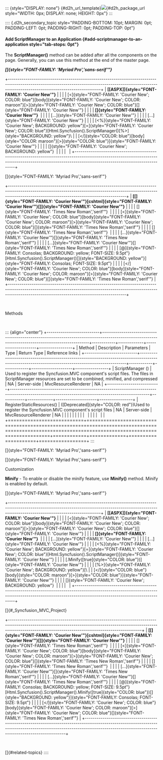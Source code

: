 ::: {style="DISPLAY: none"}
[](ms-xhelp:///?Id=d2h_url_template){#d2h_url_template}![](!package_url!){#d2h_package_url style="WIDTH: 0px; DISPLAY: none; HEIGHT: 0px"}
:::

:::: {.d2h_secondary_topic style="PADDING-BOTTOM: 10pt; MARGIN: 0pt; PADDING-LEFT: 0pt; PADDING-RIGHT: 0pt; PADDING-TOP: 0pt"}
#### Add ScriptManager to an Application {#add-scriptmanager-to-an-application style="tab-stops: 0pt"}

The **ScriptManager()** method can be added after all the components on the page. Generally, you can use this method at the end of the master page.

***[]{style="FONT-FAMILY: 'Myriad Pro','sans-serif'"}*** 

+-----------------------------------------------------------------------------------------------------------------------------------------------------------------------------------------------------------+
| **[\[ASPX\]]{style="FONT-FAMILY: 'Courier New'"}**                                                                                                                                                        |
|                                                                                                                                                                                                           |
| [\<]{style="FONT-FAMILY: 'Courier New'; COLOR: blue"}[body]{style="FONT-FAMILY: 'Courier New'; COLOR: maroon"}[\>]{style="FONT-FAMILY: 'Courier New'; COLOR: blue"}[]{style="FONT-FAMILY: 'Courier New'"} |
|                                                                                                                                                                                                           |
| **[]{style="FONT-FAMILY: 'Courier New'"}**                                                                                                                                                                |
|                                                                                                                                                                                                           |
| [...]{style="FONT-FAMILY: 'Courier New'"}                                                                                                                                                                 |
|                                                                                                                                                                                                           |
| [...]{style="FONT-FAMILY: 'Courier New'"}                                                                                                                                                                 |
|                                                                                                                                                                                                           |
| [\<%]{style="FONT-FAMILY: 'Courier New'; BACKGROUND: yellow"}[=]{style="FONT-FAMILY: 'Courier New'; COLOR: blue"}[Html.Syncfusion().ScriptManager()[%\>]{style="BACKGROUND: yellow"}\                     |
| [\</]{style="COLOR: blue"}[body]{style="COLOR: maroon"}[\>]{style="COLOR: blue"}]{style="FONT-FAMILY: 'Courier New'"}                                                                                     |
|                                                                                                                                                                                                           |
| []{style="FONT-FAMILY: 'Courier New'; BACKGROUND: yellow"}                                                                                                                                                |
|                                                                                                                                                                                                           |
|                                                                                                                                                                                                           |
+-----------------------------------------------------------------------------------------------------------------------------------------------------------------------------------------------------------+

[]{style="FONT-FAMILY: 'Myriad Pro','sans-serif'"} 

+------------------------------------------------------------------------------------------------------------------------------------------------------------------------------------------------------------------------+
| **[\[]{style="FONT-FAMILY: 'Courier New'"}[cshtml]{style="FONT-FAMILY: 'Courier New'"}[\]]{style="FONT-FAMILY: 'Courier New'"}**                                                                                       |
|                                                                                                                                                                                                                        |
| []{style="FONT-FAMILY: 'Times New Roman','serif'"}                                                                                                                                                                     |
|                                                                                                                                                                                                                        |
| [\<]{style="FONT-FAMILY: 'Courier New'; COLOR: blue"}[body]{style="FONT-FAMILY: 'Courier New'; COLOR: maroon"}[\>]{style="FONT-FAMILY: 'Courier New'; COLOR: blue"}[]{style="FONT-FAMILY: 'Times New Roman','serif'"}  |
|                                                                                                                                                                                                                        |
| []{style="FONT-FAMILY: 'Times New Roman','serif'"}                                                                                                                                                                     |
|                                                                                                                                                                                                                        |
| [...]{style="FONT-FAMILY: 'Courier New'"}[]{style="FONT-FAMILY: 'Times New Roman','serif'"}                                                                                                                            |
|                                                                                                                                                                                                                        |
| [...]{style="FONT-FAMILY: 'Courier New'"}[]{style="FONT-FAMILY: 'Times New Roman','serif'"}                                                                                                                            |
|                                                                                                                                                                                                                        |
| [@]{style="FONT-FAMILY: Consolas; BACKGROUND: yellow; FONT-SIZE: 9.5pt"}[Html.Syncfusion().ScriptManager()[]{style="BACKGROUND: yellow"}]{style="FONT-FAMILY: Consolas; FONT-SIZE: 9.5pt"}                             |
|                                                                                                                                                                                                                        |
| [\</]{style="FONT-FAMILY: 'Courier New'; COLOR: blue"}[body]{style="FONT-FAMILY: 'Courier New'; COLOR: maroon"}[\>]{style="FONT-FAMILY: 'Courier New'; COLOR: blue"}[]{style="FONT-FAMILY: 'Times New Roman','serif'"} |
+------------------------------------------------------------------------------------------------------------------------------------------------------------------------------------------------------------------------+

 

Methods

 

::: {align="center"}
+---------------------------+-----------------------------------------------------------------------------------------------------------------------------------------------------+------------+-------------+---------------------+-----------------+
| Method                    | Description                                                                                                                                         | Parameters | Type        | Return Type         | Reference links |
+---------------------------+-----------------------------------------------------------------------------------------------------------------------------------------------------+------------+-------------+---------------------+-----------------+
| ScriptManager ()          | Used to register the Syncfusion.MVC component's script files. The files in ScriptManager resources are set to be combined, minified, and compressed | NA         | Server-side | MvcResourceRenderer | NA              |
+---------------------------+-----------------------------------------------------------------------------------------------------------------------------------------------------+------------+-------------+---------------------+-----------------+
| RegisterStaticResources() | ([Deprecated]{style="COLOR: red"})Used to register the Syncfusion.MVC component's script files                                                      | NA         | Server-side | MvcResourceRenderer | NA              |
|                           |                                                                                                                                                     |            |             |                     |                 |
|                           |                                                                                                                                                     |            |             |                     |                 |
+===========================+=====================================================================================================================================================+============+=============+=====================+=================+
:::

[]{style="FONT-FAMILY: 'Myriad Pro','sans-serif'"} 

[]{style="FONT-FAMILY: 'Myriad Pro','sans-serif'"} 

Customization

**Minify** - To enable or disable the minify feature, use **Minify()** method. Minify is enabled by default.

[]{style="FONT-FAMILY: 'Myriad Pro','sans-serif'"} 

+-----------------------------------------------------------------------------------------------------------------------------------------------------------------------------------------------------------+
| **[\[ASPX\]]{style="FONT-FAMILY: 'Courier New'"}**                                                                                                                                                        |
|                                                                                                                                                                                                           |
| [\<]{style="FONT-FAMILY: 'Courier New'; COLOR: blue"}[body]{style="FONT-FAMILY: 'Courier New'; COLOR: maroon"}[\>]{style="FONT-FAMILY: 'Courier New'; COLOR: blue"}[]{style="FONT-FAMILY: 'Courier New'"} |
|                                                                                                                                                                                                           |
| **[]{style="FONT-FAMILY: 'Courier New'"}**                                                                                                                                                                |
|                                                                                                                                                                                                           |
| [...]{style="FONT-FAMILY: 'Courier New'"}                                                                                                                                                                 |
|                                                                                                                                                                                                           |
| [...]{style="FONT-FAMILY: 'Courier New'"}                                                                                                                                                                 |
|                                                                                                                                                                                                           |
| [\<%]{style="FONT-FAMILY: 'Courier New'; BACKGROUND: yellow"}[=]{style="FONT-FAMILY: 'Courier New'; COLOR: blue"}[Html.Syncfusion().ScriptManager()]{style="FONT-FAMILY: 'Courier New'"}                  |
|                                                                                                                                                                                                           |
| [.Minify([true]{style="COLOR: blue"})]{style="FONT-FAMILY: 'Courier New'"}                                                                                                                                |
|                                                                                                                                                                                                           |
| [%\>]{style="FONT-FAMILY: 'Courier New'; BACKGROUND: yellow"}[\                                                                                                                                           |
| [\</]{style="COLOR: blue"}[body]{style="COLOR: maroon"}[\>]{style="COLOR: blue"}]{style="FONT-FAMILY: 'Courier New'"}                                                                                     |
|                                                                                                                                                                                                           |
| []{style="FONT-FAMILY: 'Courier New'; BACKGROUND: yellow"}                                                                                                                                                |
|                                                                                                                                                                                                           |
|                                                                                                                                                                                                           |
+-----------------------------------------------------------------------------------------------------------------------------------------------------------------------------------------------------------+

[]{#_Syncfusion_MVC_Project} 

+--------------------------------------------------------------------------------------------------------------------------------------------------------------------------------------------------------------------------------+
| **[\[]{style="FONT-FAMILY: 'Courier New'"}[cshtml]{style="FONT-FAMILY: 'Courier New'"}[\]]{style="FONT-FAMILY: 'Courier New'"}**                                                                                               |
|                                                                                                                                                                                                                                |
| []{style="FONT-FAMILY: 'Times New Roman','serif'"}                                                                                                                                                                             |
|                                                                                                                                                                                                                                |
| [\<]{style="FONT-FAMILY: 'Courier New'; COLOR: blue"}[body]{style="FONT-FAMILY: 'Courier New'; COLOR: maroon"}[\>]{style="FONT-FAMILY: 'Courier New'; COLOR: blue"}[]{style="FONT-FAMILY: 'Times New Roman','serif'"}          |
|                                                                                                                                                                                                                                |
| []{style="FONT-FAMILY: 'Times New Roman','serif'"}                                                                                                                                                                             |
|                                                                                                                                                                                                                                |
| [...]{style="FONT-FAMILY: 'Courier New'"}[]{style="FONT-FAMILY: 'Times New Roman','serif'"}                                                                                                                                    |
|                                                                                                                                                                                                                                |
| [...]{style="FONT-FAMILY: 'Courier New'"}[]{style="FONT-FAMILY: 'Times New Roman','serif'"}                                                                                                                                    |
|                                                                                                                                                                                                                                |
| [@]{style="FONT-FAMILY: Consolas; BACKGROUND: yellow; FONT-SIZE: 9.5pt"}[Html.Syncfusion().ScriptManager().Minify([true]{style="COLOR: blue"})[]{style="BACKGROUND: yellow"}]{style="FONT-FAMILY: Consolas; FONT-SIZE: 9.5pt"} |
|                                                                                                                                                                                                                                |
| [\</]{style="FONT-FAMILY: 'Courier New'; COLOR: blue"}[body]{style="FONT-FAMILY: 'Courier New'; COLOR: maroon"}[\>]{style="FONT-FAMILY: 'Courier New'; COLOR: blue"}[]{style="FONT-FAMILY: 'Times New Roman','serif'"}         |
+--------------------------------------------------------------------------------------------------------------------------------------------------------------------------------------------------------------------------------+

 

[]{#related-topics}
::::
